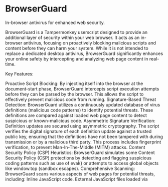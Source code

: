 # BrowserGuard
In-browser antivirus for enhanced web security.

BrowserGuard is a Tampermonkey userscript designed to provide an additional layer of security within your web browser. It acts as an in-browser antivirus, focusing on proactively blocking malicious scripts and content before they can harm your system. While it is not intended to replace a dedicated desktop antivirus, BrowserGuard significantly enhances your online safety by intercepting and analyzing web page content in real-time.

Key Features:

Proactive Script Blocking: By injecting itself into the browser at the document-start phase, BrowserGuard intercepts script execution attempts before they can be parsed by the browser. This allows the script to effectively prevent malicious code from running.
Signature-Based Threat Detection: BrowserGuard utilizes a continuously updated database of virus definitions (malicious code patterns) to identify potential threats. These definitions are compared against loaded web page content to detect suspicious or known-malicious code.
Asymmetric Signature Verification: Definition updates are secured using asymmetric cryptography. The script verifies the digital signature of each definition update against a trusted public key, ensuring that the definitions have not been tampered with during transmission or by a malicious third party. This process includes fingerprint verification, to prevent Man-In-The-Middle (MITM) attacks.
Content Security Policy (CSP) Heuristics: BrowserGuard simulates some Content Security Policy (CSP) protections by detecting and flagging suspicious coding patterns such as use of eval() or attempts to access global objects like window.top (sandbox escapes).
Comprehensive Scanning: BrowserGuard scans various aspects of web pages for potential threats, including:
Inline JavaScript code.
External JavaScript files loaded via <script> tags.
Inline event handlers (e.g., onclick, onmouseover).
Content loaded within <iframe> elements (with CORS limitations).
External CSS files loaded via <link> tags.
JSON responses from XMLHttpRequest (XHR) and fetch API calls.
Code within eval() calls.
Configurable Scanning: Users can enable or disable scanning of JSON responses, XHR/Fetch calls, and iframe content directly from the dashboard UI.
Quarantine: High-risk scripts are "quarantined" instead of simply removed from the DOM. The script is prevented from running, and is hidden.
Performance Optimization: The script utilizes precompiled regular expressions and in-memory caching to minimize performance impact during scanning. It employs a synchronous hashing function in the appendChild hook to avoid blocking the main thread.
Whitelist (Site Exceptions): Users can add trusted websites to a whitelist. Content from whitelisted sites will be skipped during the scanning process, improving performance. Whitelist entries can be exported and imported for portability.
Dashboard UI: A floating dashboard provides real-time information about BrowserGuard's status, including:
Current status (scanning, paused, updated, etc.).
Number of threats blocked, detected, and ignored.
Timestamp of the last definition update.
"Pause Protection" toggle to temporarily disable scanning.
"Auto-block High Risk" toggle to automatically quarantine high-risk scripts.
Logging: All security events are logged with timestamps and severity levels (info, warn, error). Logs are stored locally and periodically saved to prevent bloating storage.
User-Friendly Controls: A manual update button allows users to immediately refresh the virus definitions.
Offline Mode: The script can run entirely from cached definitions when the user is offline, providing continuous protection.
How it Works:

Initialization: Upon loading a web page, BrowserGuard initializes itself by:
Loading previously cached virus definitions.
Downloading and verifying the latest definitions from a remote source.
Precompiling regular expressions from the loaded definitions for efficient scanning.
Overriding core JavaScript functions such as Node.prototype.appendChild and XMLHttpRequest.prototype.open to intercept script execution and network requests.
Creating the floating dashboard UI.
Content Interception: BrowserGuard intercepts script execution attempts and network requests before they reach the browser's core engine.
Threat Analysis: Intercepted content is compared against the loaded virus definitions using regular expression matching.
Action & Reporting: If a match is found, BrowserGuard takes appropriate action:
High-risk threats are automatically quarantined or blocked (based on user preference).
Medium- and low-risk threats are logged for user awareness.
Events are logged to the console and displayed in the dashboard.
Continuous Monitoring: A MutationObserver monitors the DOM for dynamically added content, ensuring that newly inserted scripts and elements are also scanned for potential threats.
Important Notes:

BrowserGuard is not a substitute for a dedicated desktop antivirus solution. It is designed to provide an extra layer of security within the browser environment.
Users are responsible for ensuring the integrity and trustworthiness of the virus definitions source.
The effectiveness of BrowserGuard depends on the quality and comprehensiveness of the virus definitions.
Be careful and conduct a security review before loading.
This script provides a reasonable level of protection against exploits.
